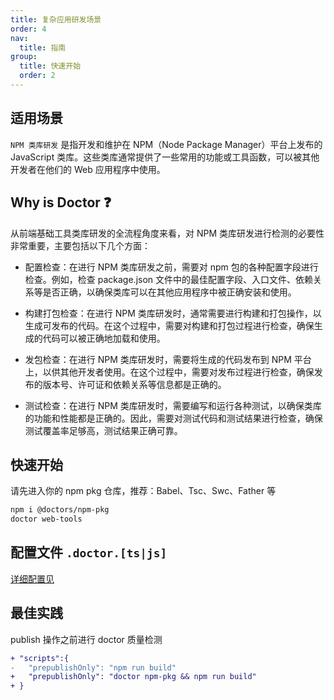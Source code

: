 ```yaml
---
title: 复杂应用研发场景
order: 4
nav:
  title: 指南
group:
  title: 快速开始
  order: 2
---
```


## 适用场景

`NPM 类库研发` 是指开发和维护在 NPM（Node Package Manager）平台上发布的 JavaScript 类库。这些类库通常提供了一些常用的功能或工具函数，可以被其他开发者在他们的 Web 应用程序中使用。

## Why is Doctor ❓

从前端基础工具类库研发的全流程角度来看，对 NPM 类库研发进行检测的必要性非常重要，主要包括以下几个方面：

- 配置检查：在进行 NPM 类库研发之前，需要对 npm 包的各种配置字段进行检查。例如，检查 package.json 文件中的最佳配置字段、入口文件、依赖关系等是否正确，以确保类库可以在其他应用程序中被正确安装和使用。

- 构建打包检查：在进行 NPM 类库研发时，通常需要进行构建和打包操作，以生成可发布的代码。在这个过程中，需要对构建和打包过程进行检查，确保生成的代码可以被正确地加载和使用。

- 发包检查：在进行 NPM 类库研发时，需要将生成的代码发布到 NPM 平台上，以供其他开发者使用。在这个过程中，需要对发布过程进行检查，确保发布的版本号、许可证和依赖关系等信息都是正确的。

- 测试检查：在进行 NPM 类库研发时，需要编写和运行各种测试，以确保类库的功能和性能都是正确的。因此，需要对测试代码和测试结果进行检查，确保测试覆盖率足够高，测试结果正确可靠。

## 快速开始

请先进入你的 npm pkg 仓库，推荐：Babel、Tsc、Swc、Father 等

```sh
npm i @doctors/npm-pkg
doctor web-tools
```

## 配置文件 `.doctor.[ts|js]`

[详细配置见](/config/npm-pkg)

## 最佳实践

publish 操作之前进行 doctor 质量检测

```diff
+ "scripts":{
-   "prepublishOnly": "npm run build"
+   "prepublishOnly": "doctor npm-pkg && npm run build"
+ }
```
